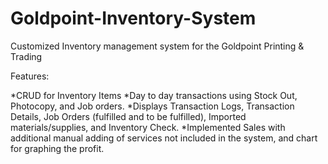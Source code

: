 # Goldpoint-Inventory-System

Customized Inventory management system for the Goldpoint Printing & Trading

Features:

*CRUD for Inventory Items
*Day to day transactions using Stock Out, Photocopy, and Job orders.
*Displays Transaction Logs, Transaction Details, Job Orders (fulfilled and to be fulfilled), Imported materials/supplies, and Inventory Check.
*Implemented Sales with additional manual adding of services not included in the system, and chart for graphing the profit.
